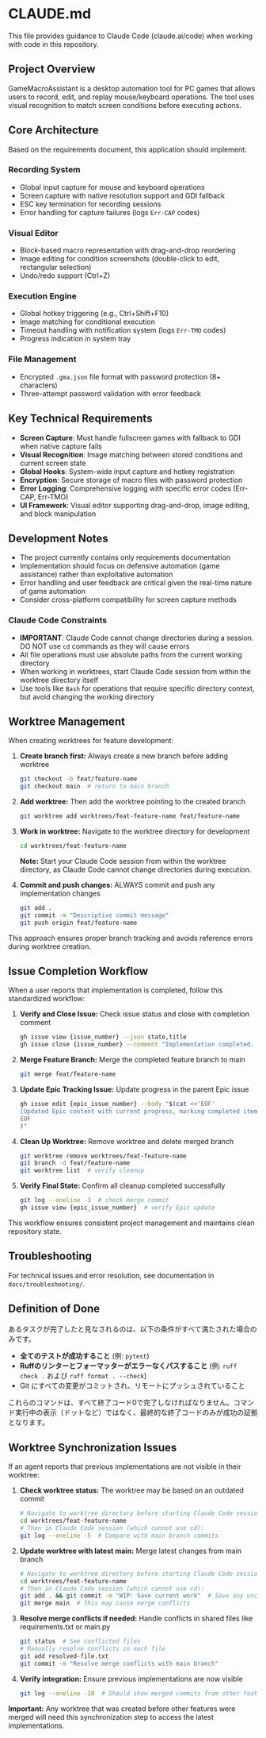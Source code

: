 # CLAUDE.md

This file provides guidance to Claude Code (claude.ai/code) when working with code in this repository.

## Project Overview

GameMacroAssistant is a desktop automation tool for PC games that allows users to record, edit, and replay mouse/keyboard operations. The tool uses visual recognition to match screen conditions before executing actions.

## Core Architecture

Based on the requirements document, this application should implement:

### Recording System
- Global input capture for mouse and keyboard operations
- Screen capture with native resolution support and GDI fallback
- ESC key termination for recording sessions
- Error handling for capture failures (logs `Err-CAP` codes)

### Visual Editor
- Block-based macro representation with drag-and-drop reordering
- Image editing for condition screenshots (double-click to edit, rectangular selection)
- Undo/redo support (Ctrl+Z)

### Execution Engine  
- Global hotkey triggering (e.g., Ctrl+Shift+F10)
- Image matching for conditional execution
- Timeout handling with notification system (logs `Err-TMO` codes)
- Progress indication in system tray

### File Management
- Encrypted `.gma.json` file format with password protection (8+ characters)
- Three-attempt password validation with error feedback

## Key Technical Requirements

- **Screen Capture**: Must handle fullscreen games with fallback to GDI when native capture fails
- **Visual Recognition**: Image matching between stored conditions and current screen state
- **Global Hooks**: System-wide input capture and hotkey registration
- **Encryption**: Secure storage of macro files with password protection
- **Error Logging**: Comprehensive logging with specific error codes (Err-CAP, Err-TMO)
- **UI Framework**: Visual editor supporting drag-and-drop, image editing, and block manipulation

## Development Notes

- The project currently contains only requirements documentation
- Implementation should focus on defensive automation (game assistance) rather than exploitative automation
- Error handling and user feedback are critical given the real-time nature of game automation
- Consider cross-platform compatibility for screen capture methods

### Claude Code Constraints

- **IMPORTANT**: Claude Code cannot change directories during a session. DO NOT use `cd` commands as they will cause errors
- All file operations must use absolute paths from the current working directory
- When working in worktrees, start Claude Code session from within the worktree directory itself
- Use tools like `Bash` for operations that require specific directory context, but avoid changing the working directory

## Worktree Management

When creating worktrees for feature development:

1. **Create branch first:** Always create a new branch before adding worktree
   ```bash
   git checkout -b feat/feature-name
   git checkout main  # return to main branch
   ```

2. **Add worktree:** Then add the worktree pointing to the created branch
   ```bash
   git worktree add worktrees/feat-feature-name feat/feature-name
   ```

3. **Work in worktree:** Navigate to the worktree directory for development
   ```bash
   cd worktrees/feat-feature-name
   ```
   **Note:** Start your Claude Code session from within the worktree directory, as Claude Code cannot change directories during execution.

4. **Commit and push changes:** ALWAYS commit and push any implementation changes
   ```bash
   git add .
   git commit -m "Descriptive commit message"
   git push origin feat/feature-name
   ```

This approach ensures proper branch tracking and avoids reference errors during worktree creation.

## Issue Completion Workflow

When a user reports that implementation is completed, follow this standardized workflow:

1. **Verify and Close Issue:** Check issue status and close with completion comment
   ```bash
   gh issue view {issue_number} --json state,title
   gh issue close {issue_number} --comment "Implementation completed. All acceptance criteria have been met."
   ```

2. **Merge Feature Branch:** Merge the completed feature branch to main
   ```bash
   git merge feat/feature-name
   ```

3. **Update Epic Tracking Issue:** Update progress in the parent Epic issue
   ```bash
   gh issue edit {epic_issue_number} --body "$(cat <<'EOF'
   [Updated Epic content with current progress, marking completed items with [x]]
   EOF
   )"
   ```

4. **Clean Up Worktree:** Remove worktree and delete merged branch
   ```bash
   git worktree remove worktrees/feat-feature-name
   git branch -d feat/feature-name
   git worktree list  # verify cleanup
   ```

5. **Verify Final State:** Confirm all cleanup completed successfully
   ```bash
   git log --oneline -3  # check merge commit
   gh issue view {epic_issue_number}  # verify Epic update
   ```

This workflow ensures consistent project management and maintains clean repository state.

## Troubleshooting

For technical issues and error resolution, see documentation in `docs/troubleshooting/`.

## Definition of Done

あるタスクが完了したと見なされるのは、以下の条件がすべて満たされた場合のみです。

- **全てのテストが成功すること** (例: `pytest`)
- **Ruffのリンターとフォーマッターがエラーなくパスすること** (例: `ruff check .` および `ruff format . --check`)
- Git にすべての変更がコミットされ、リモートにプッシュされていること

これらのコマンドは、すべて終了コード0で完了しなければなりません。コマンド実行中の表示（ドットなど）ではなく、最終的な終了コードのみが成功の証拠となります。

## Worktree Synchronization Issues

If an agent reports that previous implementations are not visible in their worktree:

1. **Check worktree status:** The worktree may be based on an outdated commit
   ```bash
   # Navigate to worktree directory before starting Claude Code session
   cd worktrees/feat-feature-name
   # Then in Claude Code session (which cannot use cd):
   git log --oneline -5  # Compare with main branch commits
   ```

2. **Update worktree with latest main:** Merge latest changes from main branch
   ```bash
   # Navigate to worktree directory before starting Claude Code session
   cd worktrees/feat-feature-name
   # Then in Claude Code session (which cannot use cd):
   git add . && git commit -m "WIP: Save current work"  # Save any uncommitted changes
   git merge main  # This may cause merge conflicts
   ```

3. **Resolve merge conflicts if needed:** Handle conflicts in shared files like requirements.txt or main.py
   ```bash
   git status  # See conflicted files
   # Manually resolve conflicts in each file
   git add resolved-file.txt
   git commit -m "Resolve merge conflicts with main branch"
   ```

4. **Verify integration:** Ensure previous implementations are now visible
   ```bash
   git log --oneline -10  # Should show merged commits from other features
   ```

**Important:** Any worktree that was created before other features were merged will need this synchronization step to access the latest implementations.